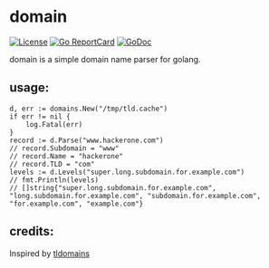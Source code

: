 # domain
[![License](https://img.shields.io/badge/license-MIT-_red.svg)](https://opensource.org/licenses/MIT)
[![Go ReportCard](https://goreportcard.com/badge/github.com/lynxsecurity/domain)](https://goreportcard.com/report/github.com/lynxsecurity/domain)
[![GoDoc](https://godoc.org/github.com/lynxsecurity/domain?status.svg)](https://godoc.org/github.com/lynxxsecurity/domain)

domain is a simple domain name parser for golang. 

## usage:

```golang
d, err := domains.New("/tmp/tld.cache")
if err != nil {
	log.Fatal(err)
}
record := d.Parse("www.hackerone.com")
// record.Subdomain = "www"
// record.Name = "hackerone"
// record.TLD = "com"
levels := d.Levels("super.long.subdomain.for.example.com")
// fmt.Println(levels)
// []string{"super.long.subdomain.for.example.com", "long.subdomain.for.example.com", "subdomain.for.example.com", "for.example.com", "example.com"}
```

## credits:
Inspired by [tldomains](https://github.com/jakewarren/tldomains)
